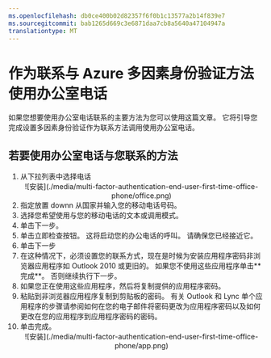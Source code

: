 ```yaml
---
ms.openlocfilehash: db0ce400b02d82357f6f0b1c13577a2b14f839e7
ms.sourcegitcommit: bab1265d669c3e6871daa7cb8a5640a47104947a
translationtype: MT
---
```

<properties 
    pageTitle="办公室电话用作 Azure MFA 与您联系的方法" 
    description="此页将显示用户如何使用 Azure MFA 作为主要的联系方法他们办公室的电话。" 
    services="multi-factor-authentication" 
    documentationCenter="" 
    authors="billmath" 
    manager="stevenp" 
    editor="curtland"/>

<tags 
    ms.service="multi-factor-authentication" 
    ms.workload="identity" 
    ms.tgt_pltfrm="na" 
    ms.devlang="na" 
    ms.topic="article" 
    ms.date="08/24/2015" 
    ms.author="billmath"/>

# 作为联系与 Azure 多因素身份验证方法使用办公室电话

如果您想要使用办公室电话联系的主要方法为您可以使用这篇文章。  它将引导您完成设置多因素身份验证作为联系方法调用使用办公室电话。

## 若要使用办公室电话与您联系的方法

<ol>
<li>从下拉列表中选择电话</li>

<center>![安装](./media/multi-factor-authentication-end-user-first-time-office-phone/office.png)</center>


<li>指定放置 downn 从国家并输入您的移动电话号码。</li>
<li>选择您希望使用与您的移动电话的文本或调用模式。</li>
<li>单击下一步。</li>
<li>单击立即检查按钮。 这将启动您的办公电话的呼叫。  请确保您已经接近它。 
<li>单击下一步</li>
<li>在这种情况下，必须设置您的联系方式，现在是时候为安装应用程序密码非浏览器应用程序如 Outlook 2010 或更旧的。 如果您不使用这些应用程序单击**完成**。  否则继续执行下一步。
<li>如果您正在使用这些应用程序，然后将复制提供的应用程序密码。</li>

<li>粘贴到非浏览器应用程序复制到剪贴板的密码。 有关 Outlook 和 Lync 单个应用程序的步骤请参阅如何在您的电子邮件将密码更改为应用程序密码以及如何更改在您的应用程序到应用程序密码的密码。</li>
<li>单击完成。</li>



<center>![安装](./media/multi-factor-authentication-end-user-first-time-office-phone/app.png)</center>
 